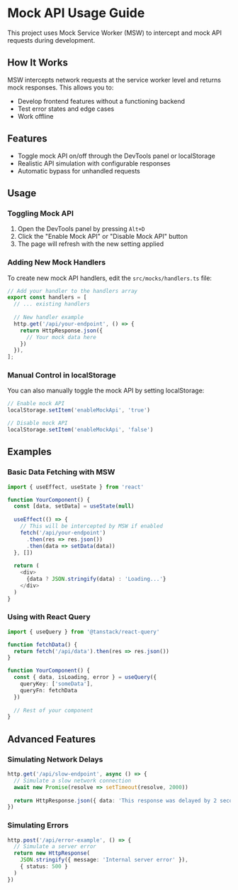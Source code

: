 # Mock API Usage Guide

This project uses Mock Service Worker (MSW) to intercept and mock API requests during development.

## How It Works

MSW intercepts network requests at the service worker level and returns mock responses.
This allows you to:

- Develop frontend features without a functioning backend
- Test error states and edge cases
- Work offline

## Features

- Toggle mock API on/off through the DevTools panel or localStorage
- Realistic API simulation with configurable responses
- Automatic bypass for unhandled requests

## Usage

### Toggling Mock API

1. Open the DevTools panel by pressing `Alt+D`
2. Click the "Enable Mock API" or "Disable Mock API" button
3. The page will refresh with the new setting applied

### Adding New Mock Handlers

To create new mock API handlers, edit the `src/mocks/handlers.ts` file:

```typescript
// Add your handler to the handlers array
export const handlers = [
  // ... existing handlers
  
  // New handler example
  http.get('/api/your-endpoint', () => {
    return HttpResponse.json({
      // Your mock data here
    })
  }),
];
```

### Manual Control in localStorage

You can also manually toggle the mock API by setting localStorage:

```javascript
// Enable mock API
localStorage.setItem('enableMockApi', 'true')

// Disable mock API
localStorage.setItem('enableMockApi', 'false')
```

## Examples

### Basic Data Fetching with MSW

```typescript
import { useEffect, useState } from 'react'

function YourComponent() {
  const [data, setData] = useState(null)
  
  useEffect(() => {
    // This will be intercepted by MSW if enabled
    fetch('/api/your-endpoint')
      .then(res => res.json())
      .then(data => setData(data))
  }, [])
  
  return (
    <div>
      {data ? JSON.stringify(data) : 'Loading...'}
    </div>
  )
}
```

### Using with React Query

```typescript
import { useQuery } from '@tanstack/react-query'

function fetchData() {
  return fetch('/api/data').then(res => res.json())
}

function YourComponent() {
  const { data, isLoading, error } = useQuery({
    queryKey: ['someData'],
    queryFn: fetchData
  })
  
  // Rest of your component
}
```

## Advanced Features

### Simulating Network Delays

```typescript
http.get('/api/slow-endpoint', async () => {
  // Simulate a slow network connection
  await new Promise(resolve => setTimeout(resolve, 2000))
  
  return HttpResponse.json({ data: 'This response was delayed by 2 seconds' })
})
```

### Simulating Errors

```typescript
http.post('/api/error-example', () => {
  // Simulate a server error
  return new HttpResponse(
    JSON.stringify({ message: 'Internal server error' }),
    { status: 500 }
  )
})
```
